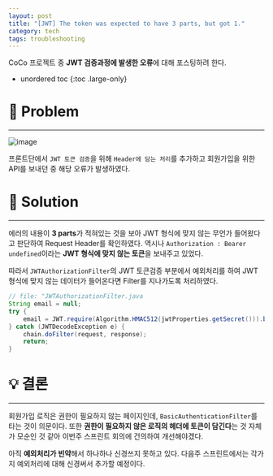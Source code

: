 ```yaml
---
layout: post
title: "[JWT] The token was expected to have 3 parts, but got 1."
category: tech
tags: troubleshooting
---
```


CoCo 프로젝트 중 **JWT 검증과정에 발생한 오류**에 대해 포스팅하려 한다.

* unordered toc
{:toc .large-only}

# 👿 Problem
***

![image](https://user-images.githubusercontent.com/44282342/174126659-d8d479ed-94e5-435b-9f67-da03f22d36f6.png)

프론트단에서 `JWT 토큰 검증`을 위해 `Header에 담는 처리`를 추가하고 회원가입을 위한 API를 보내던 중 해당 오류가 발생하였다.


# 👼 Solution
***

에러의 내용이 **3 parts**가 적혀있는 것을 보아 JWT 형식에 맞지 않는 무언가 들어왔다고 판단하여 Request Header를 확인하였다. 역시나 `Authorization : Bearer undefined`이라는 **JWT 형식에 맞지 않는 토큰**을 보내주고 있었다.

따라서 `JWTAuthorizationFilter`의 JWT 토큰검증 부분에서 예외처리를 하여 JWT 형식에 맞지 않는 데이터가 들어온다면 Filter를 지나가도록 처리하였다.

```java
// file: "JWTAuthorizationFilter.java
String email = null;
try {
    email = JWT.require(Algorithm.HMAC512(jwtProperties.getSecret())).build().verify(jwtToken).getClaim("email").asString();
} catch (JWTDecodeException e) {
    chain.doFilter(request, response);
    return;
}
```

# 💡 결론
***

회원가입 로직은 권한이 필요하지 않는 페이지인데, `BasicAuthenticationFilter`를 타는 것이 의문이다. 또한 **권한이 필요하지 않은 로직의 헤더에 토큰이 담긴다**는 것 자체가 모순인 것 같아 이번주 스프린트 회의에 건의하여 개선해야겠다.

아직 **예외처리가 빈약**해서 하나하나 신경쓰지 못하고 있다. 다음주 스프린트에서는 각가지 예외처리에 대해 신경써서 추가할 예정이다.
